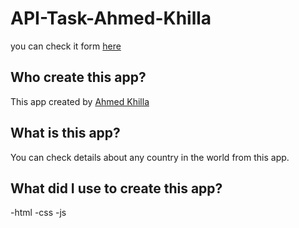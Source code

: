 # API-Task-Ahmed-Khilla

you can check it form [here](https://gsg-cf05.github.io/API-Task-Ahmed-Khilla/)

## Who create this app?

This app created by [Ahmed Khilla](https://github.com/ahmedkhilla)

## What is this app?

You can check details about any country in the world from this app.

## What did I use to create this app?

-html
-css
-js
